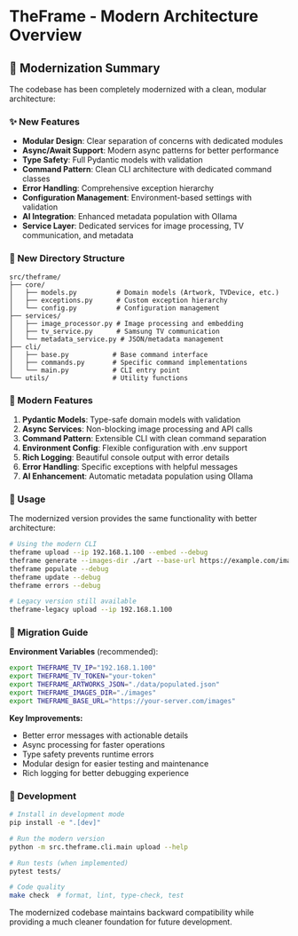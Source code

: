 # TheFrame - Modern Architecture Overview

## 🚀 Modernization Summary

The codebase has been completely modernized with a clean, modular architecture:

### ✨ New Features

- **Modular Design**: Clear separation of concerns with dedicated modules
- **Async/Await Support**: Modern async patterns for better performance
- **Type Safety**: Full Pydantic models with validation
- **Command Pattern**: Clean CLI architecture with dedicated command classes
- **Error Handling**: Comprehensive exception hierarchy
- **Configuration Management**: Environment-based settings with validation
- **AI Integration**: Enhanced metadata population with Ollama
- **Service Layer**: Dedicated services for image processing, TV communication, and metadata

### 📁 New Directory Structure

```
src/theframe/
├── core/
│   ├── models.py          # Domain models (Artwork, TVDevice, etc.)
│   ├── exceptions.py      # Custom exception hierarchy
│   └── config.py          # Configuration management
├── services/
│   ├── image_processor.py # Image processing and embedding
│   ├── tv_service.py      # Samsung TV communication
│   └── metadata_service.py # JSON/metadata management
├── cli/
│   ├── base.py           # Base command interface
│   ├── commands.py       # Specific command implementations
│   └── main.py           # CLI entry point
└── utils/                # Utility functions
```

### 🔧 Modern Features

1. **Pydantic Models**: Type-safe domain models with validation
2. **Async Services**: Non-blocking image processing and API calls
3. **Command Pattern**: Extensible CLI with clean command separation
4. **Environment Config**: Flexible configuration with .env support
5. **Rich Logging**: Beautiful console output with error details
6. **Error Handling**: Specific exceptions with helpful messages
7. **AI Enhancement**: Automatic metadata population using Ollama

### 🎯 Usage

The modernized version provides the same functionality with better architecture:

```bash
# Using the modern CLI
theframe upload --ip 192.168.1.100 --embed --debug
theframe generate --images-dir ./art --base-url https://example.com/images
theframe populate --debug
theframe update --debug
theframe errors --debug

# Legacy version still available
theframe-legacy upload --ip 192.168.1.100
```

### 🔄 Migration Guide

**Environment Variables** (recommended):

```bash
export THEFRAME_TV_IP="192.168.1.100"
export THEFRAME_TV_TOKEN="your-token"
export THEFRAME_ARTWORKS_JSON="./data/populated.json"
export THEFRAME_IMAGES_DIR="./images"
export THEFRAME_BASE_URL="https://your-server.com/images"
```

**Key Improvements:**

- Better error messages with actionable details
- Async processing for faster operations
- Type safety prevents runtime errors
- Modular design for easier testing and maintenance
- Rich logging for better debugging experience

### 🧪 Development

```bash
# Install in development mode
pip install -e ".[dev]"

# Run the modern version
python -m src.theframe.cli.main upload --help

# Run tests (when implemented)
pytest tests/

# Code quality
make check  # format, lint, type-check, test
```

The modernized codebase maintains backward compatibility while providing a much cleaner foundation for future development.
